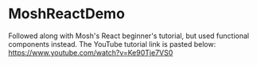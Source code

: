 # MoshReactDemo

Followed along with Mosh's React beginner's tutorial, but used functional components instead.
The YouTube tutorial link is pasted below:
https://www.youtube.com/watch?v=Ke90Tje7VS0
